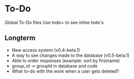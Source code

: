 # To-Do

Global To-Do files
Use todo+ to see inline todo's

## Longterm

 - New access system (v0.4-beta.1)
 - A way to see changes made to the database (v0.5-beta.1)
 - Able to order responses (example: sort by firstname)
 - group_id -> groupId in database and code
 - What to-do with the work when a user gets deleted?